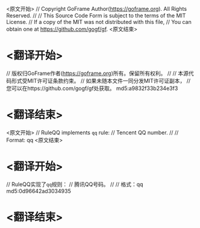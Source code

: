 
<原文开始>
// Copyright GoFrame Author(https://goframe.org). All Rights Reserved.
//
// This Source Code Form is subject to the terms of the MIT License.
// If a copy of the MIT was not distributed with this file,
// You can obtain one at https://github.com/gogf/gf.
<原文结束>

# <翻译开始>
// 版权归GoFrame作者(https://goframe.org)所有。保留所有权利。
//
// 本源代码形式受MIT许可证条款约束。
// 如果未随本文件一同分发MIT许可证副本，
// 您可以在https://github.com/gogf/gf处获取。 md5:a9832f33b234e3f3
# <翻译结束>


<原文开始>
// RuleQQ implements `qq` rule:
// Tencent QQ number.
//
// Format: qq
<原文结束>

# <翻译开始>
// RuleQQ实现了`qq`规则：
// 腾讯QQ号码。
//
// 格式：qq md5:0d96642ad3034935
# <翻译结束>

